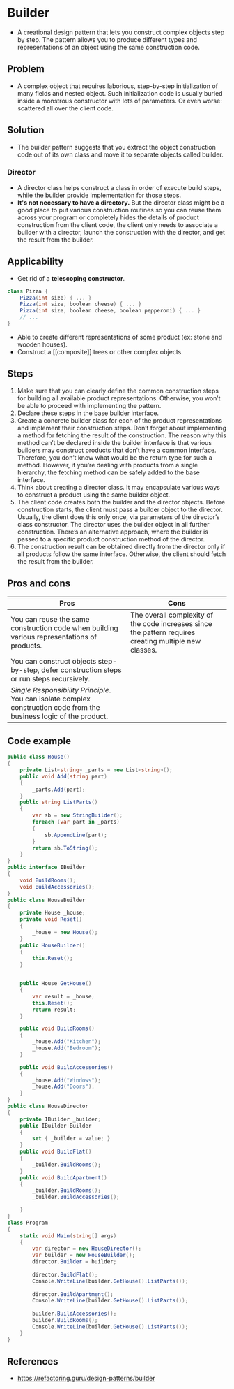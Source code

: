 # Builder
- A creational design pattern that lets you construct complex objects step by step. The pattern allows you to produce different types and representations of an object using the same construction code.
## Problem
- A complex object that requires laborious, step-by-step initialization of many fields and nested object. Such initialization code is usually buried inside a monstrous constructor with lots of parameters. Or even worse: scattered all over the client code.
## Solution
- The builder pattern suggests that you extract the object construction code out of its own class and move it to separate objects called builder.
### Director
- A director class helps construct a class in order of execute build steps, while the builder provide implementation for those steps.
- **It's not necessary to have a directory.** But the director class might be a good place to put various construction routines so you can reuse them across your program or completely hides the details of product construction from the client code, the client only needs to associate a builder with a director, launch the construction with the director, and get the result from the builder.
## Applicability
- Get rid of a **telescoping constructor**.
```csharp
class Pizza {
    Pizza(int size) { ... }
    Pizza(int size, boolean cheese) { ... }
    Pizza(int size, boolean cheese, boolean pepperoni) { ... }
    // ...
}
```
- Able to create different representations of some product (ex: stone and wooden houses).
- Construct a [[composite]] trees or other complex objects.
## Steps
1. Make sure that you can clearly define the common construction steps for building all available product representations. Otherwise, you won’t be able to proceed with implementing the pattern.
2. Declare these steps in the base builder interface.
3. Create a concrete builder class for each of the product representations and implement their construction steps. Don’t forget about implementing a method for fetching the result of the construction. The reason why this method can’t be declared inside the builder interface is that various builders may construct products that don’t have a common interface. Therefore, you don’t know what would be the return type for such a method. However, if you’re dealing with products from a single hierarchy, the fetching method can be safely added to the base interface.
4. Think about creating a director class. It may encapsulate various ways to construct a product using the same builder object.
5. The client code creates both the builder and the director objects. Before construction starts, the client must pass a builder object to the director. Usually, the client does this only once, via parameters of the director’s class constructor. The director uses the builder object in all further construction. There’s an alternative approach, where the builder is passed to a specific product construction method of the director.
6. The construction result can be obtained directly from the director only if all products follow the same interface. Otherwise, the client should fetch the result from the builder.
## Pros and cons

| Pros                                                                                                                 | Cons                                                                                                   |
| -------------------------------------------------------------------------------------------------------------------- | ------------------------------------------------------------------------------------------------------ |
| You can reuse the same construction code when building various representations of products.                          | The overall complexity of the code increases since the pattern requires creating multiple new classes. |
| You can construct objects step-by-step, defer construction steps or run steps recursively.                           |                                                                                                        |
| _Single Responsibility Principle_. You can isolate complex construction code from the business logic of the product. |                                                                                                        |

## Code example
```csharp
public class House()
{
    private List<string> _parts = new List<string>();
    public void Add(string part)
    {
        _parts.Add(part);
    }
    public string ListParts()
    {
        var sb = new StringBuilder();
        foreach (var part in _parts)
        {
            sb.AppendLine(part);
        }
        return sb.ToString();
    }
}
public interface IBuilder
{
    void BuildRooms();
    void BuildAccessories();
}
public class HouseBuilder
{
    private House _house;
    private void Reset()
    {
        _house = new House();
    }
    public HouseBuilder()
    {
        this.Reset();
    }


    public House GetHouse()
    {
        var result = _house;
        this.Reset();
        return result;
    }

    public void BuildRooms()
    {
        _house.Add("Kitchen");
        _house.Add("Bedroom");
    }

    public void BuildAccessories()
    {
        _house.Add("Windows");
        _house.Add("Doors");
    }
}
public class HouseDirector
{
    private IBuilder _builder;
    public IBuilder Builder
    {
        set { _builder = value; }
    }
    public void BuildFlat()
    {
        _builder.BuildRooms();
    }
    public void BuildApartment()
    {
        _builder.BuildRooms();
        _builder.BuildAccessories();

    }
}
class Program
{
	static void Main(string[] args)
	{
		var director = new HouseDirector();
		var builder = new HouseBuilder();
		director.Builder = builder;
		
		director.BuildFlat();
		Console.WriteLine(builder.GetHouse().ListParts());
		
		director.BuildApartment();
		Console.WriteLine(builder.GetHouse().ListParts());
		
		builder.BuildAccessories();
		builder.BuildRooms();
		Console.WriteLine(builder.GetHouse().ListParts());
	}
}
```
## References
- https://refactoring.guru/design-patterns/builder